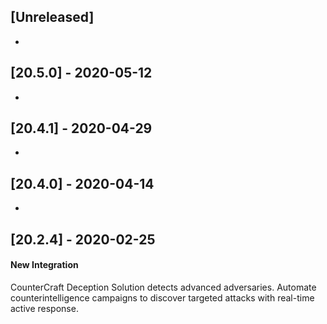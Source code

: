 ## [Unreleased]
-

## [20.5.0] - 2020-05-12
-

## [20.4.1] - 2020-04-29
-

## [20.4.0] - 2020-04-14
-

## [20.2.4] - 2020-02-25
#### New Integration
CounterCraft Deception Solution detects advanced adversaries. Automate counterintelligence campaigns to discover targeted attacks with real-time active response.
